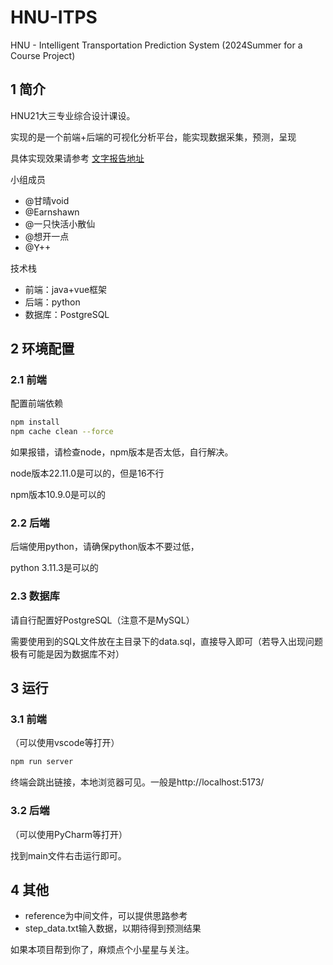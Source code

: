 # HNU-ITPS
HNU - Intelligent Transportation Prediction System (2024Summer for a Course Project)

## 1 简介

HNU21大三专业综合设计课设。

实现的是一个前端+后端的可视化分析平台，能实现数据采集，预测，呈现

具体实现效果请参考
[文字报告地址](https://blog.csdn.net/qq_39480177/article/details/143454509)

小组成员

- @甘晴void
- @Earnshawn
- @一只快活小散仙
- @想开一点
- @Y++

技术栈

- 前端：java+vue框架
- 后端：python
- 数据库：PostgreSQL

## 2 环境配置

### 2.1 前端

配置前端依赖

```bash
npm install
npm cache clean --force
```

如果报错，请检查node，npm版本是否太低，自行解决。

node版本22.11.0是可以的，但是16不行

npm版本10.9.0是可以的

### 2.2 后端

后端使用python，请确保python版本不要过低，

python 3.11.3是可以的

### 2.3 数据库

请自行配置好PostgreSQL（注意不是MySQL）

需要使用到的SQL文件放在主目录下的data.sql，直接导入即可（若导入出现问题极有可能是因为数据库不对）

## 3 运行

### 3.1 前端

（可以使用vscode等打开）

```bash
npm run server
```

终端会跳出链接，本地浏览器可见。一般是http://localhost:5173/

### 3.2 后端

（可以使用PyCharm等打开）

找到main文件右击运行即可。

## 4 其他

- reference为中间文件，可以提供思路参考
- step_data.txt输入数据，以期待得到预测结果

如果本项目帮到你了，麻烦点个小星星与关注。
